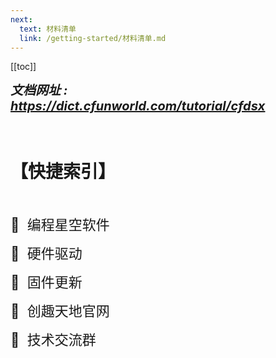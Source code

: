 ```yaml
---
next:
  text: 材料清单
  link: /getting-started/材料清单.md
---
```


[[toc]]
<br>

***<span style="font-size: 20px">文档网址 : &nbsp;&nbsp; https://dict.cfunworld.com/tutorial/cfdsx</span>***

<br>

# 【快捷索引】

<br>

<a href="https://cfunworld.com/#/product?id=0" style="font-size: 22px;text-decoration: none" target="_blank">🔎&nbsp; 编程星空软件</a>

<a href="https://dict.cfunworld.com/download/driver/%E5%BC%80%E6%BA%90%E5%A4%A7%E5%B8%88%E5%85%84%E9%A9%B1%E5%8A%A8.html" style="font-size: 22px;text-decoration: none" target="_blank">🔎&nbsp;  硬件驱动</a>

<a href="https://dict.cfunworld.com/download/firmware/%E5%BC%80%E6%BA%90%E5%A4%A7%E5%B8%88%E5%85%84%E5%9B%BA%E4%BB%B6.html" style="font-size: 22px;text-decoration: none" target="_blank">🔎&nbsp;  固件更新</a>

<a href="https://cfunworld.com" style="font-size: 22px;text-decoration: none" target="_blank">🔎&nbsp;  创趣天地官网</a>

<a href="https://dict.cfunworld.com/tutorial/cfdsx/getting-started/%E6%9C%8D%E5%8A%A1%E6%94%AF%E6%8C%81.html" style="font-size: 22px;text-decoration: none">🤖&nbsp;  技术交流群</a>
  
 